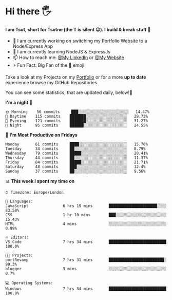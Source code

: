 # Hi there :raised_hand_with_fingers_splayed:
#### I am Tsot, short for Tsotne (the T is silent :wink:). I build & break stuff :space_invader:
- :telescope: I am currently working on switching my Portfolio Website to a Node/Express App
- :seedling: I am currently learning NodeJS & ExpressJs
- :mailbox: How to reach me: [@My LinkedIn](https://www.linkedin.com/in/tsotne-gvadzabia/) or [@My Website](https://tsotnegvadzabia.me/contact)
- :zap: Fun Fact: Big Fan of the :space_invader: emoji

Take a look at my Projects on my [Portfolio](https://tsotnegvadzabia.me/) or for a more **up to date** experience browse my GitHub Repositories.

You can see some statistics, that are updated daily, below!:space_invader:
<!--START_SECTION:waka-->
**I'm a night 🦉** 

```text
🌞 Morning    56 commits     ███░░░░░░░░░░░░░░░░░░░░░░   14.47% 
🌆 Daytime    115 commits    ███████░░░░░░░░░░░░░░░░░░   29.72% 
🌃 Evening    121 commits    ███████░░░░░░░░░░░░░░░░░░   31.27% 
🌙 Night      95 commits     ██████░░░░░░░░░░░░░░░░░░░   24.55%

```
📅 **I'm Most Productive on Fridays** 

```text
Monday       61 commits     ████░░░░░░░░░░░░░░░░░░░░░   15.76% 
Tuesday      34 commits     ██░░░░░░░░░░░░░░░░░░░░░░░   8.79% 
Wednesday    79 commits     █████░░░░░░░░░░░░░░░░░░░░   20.41% 
Thursday     44 commits     ██░░░░░░░░░░░░░░░░░░░░░░░   11.37% 
Friday       84 commits     █████░░░░░░░░░░░░░░░░░░░░   21.71% 
Saturday     48 commits     ███░░░░░░░░░░░░░░░░░░░░░░   12.4% 
Sunday       37 commits     ██░░░░░░░░░░░░░░░░░░░░░░░   9.56%

```


📊 **This week I spent my time on** 

```text
⌚︎ Timezone: Europe/London

💬 Languages: 
JavaScript               6 hrs 19 mins       █████████████████████░░░░   83.58% 
CSS                      1 hr 10 mins        ███░░░░░░░░░░░░░░░░░░░░░░   15.43% 
HTML                     4 mins              ░░░░░░░░░░░░░░░░░░░░░░░░░   0.99%

🔥 Editors: 
VS Code                  7 hrs 34 mins       █████████████████████████   100.0%

🐱‍💻 Projects: 
portRevamp               7 hrs 31 mins       ████████████████████████░   99.3% 
blogger                  3 mins              ░░░░░░░░░░░░░░░░░░░░░░░░░   0.7%

💻 Operating Systems: 
Windows                  7 hrs 34 mins       █████████████████████████   100.0%

```


<!--END_SECTION:waka-->
